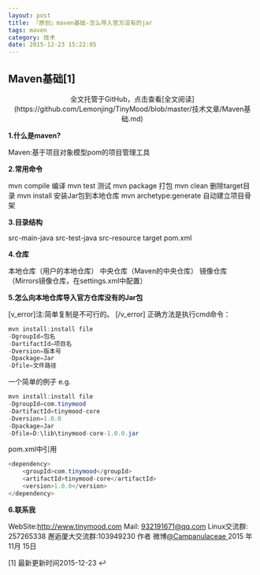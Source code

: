 ```yaml
---
layout: post
title: 『原创』maven基础-怎么导入官方没有的jar
tags: maven
category: 技术
date: 2015-12-23 15:22:05
---
```


## Maven基础[1]

<center>全文托管于GitHub，点击查看[全文阅读](https://github.com/Lemonjing/TinyMood/blob/master/技术文章/Maven基础.md)</center>

**1.什么是maven?**

Maven:基于项目对象模型pom的项目管理工具

**2.常用命令**

mvn compile 编译 
mvn test 测试 
mvn package 打包 
mvn clean 删除target目录 
mvn install 安装Jar包到本地仓库 
mvn archetype:generate 自动建立项目骨架

**3.目录结构**

src-main-java
src-test-java
src-resource
target
pom.xml

**4.仓库**

本地仓库（用户的本地仓库）
中央仓库（Maven的中央仓库）
镜像仓库（Mirrors镜像仓库，在settings.xml中配置）

**5.怎么向本地仓库导入官方仓库没有的Jar包**

[v_error]注:简单复制是不可行的。 [/v_error]
正确方法是执行cmd命令：

```java
mvn install:install file
-DgroupId=包名
-DartifactId=项目名
-Dversion=版本号
-Dpackage=Jar
-Dfile=文件路径
```

一个简单的例子 
e.g.
```java
mvn install:install file
-DgroupId=com.tinymood
-DartifactId=tinymood-core
-Dversion=1.0.0
-Dpackage=Jar
-Dfile=D:\lib\tinymood-core-1.0.0.jar
```

pom.xml中引用
```java
<dependency>
    <groupId>com.tinymood</groupId>
    <artifactId>tinymood-core</artifactId>
    <version>1.0.0</version>
</dependency>
```

**6.联系我**

WebSite:http://www.tinymood.com
Mail: 932191671@qq.com
Linux交流群: 257265338
邂逅厦大交流群:103949230
作者 微博[@Campanulaceae ](http://weibo.com/u/1662536394)
2015 年 11月 15日

[1] 最新更新时间2015-12-23 ↩